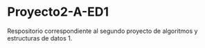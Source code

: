 # Proyecto2-A-ED1
Respositorio correspondiente al segundo proyecto de algoritmos y estructuras de datos 1.
